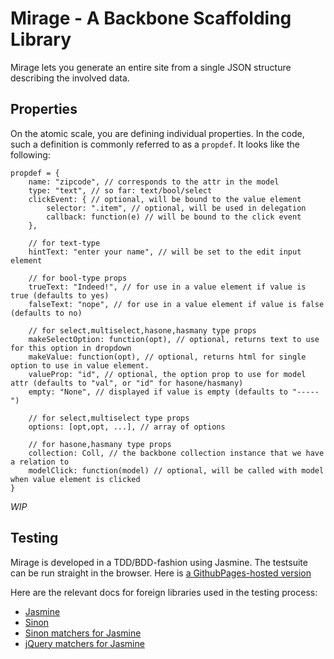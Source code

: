 # Mirage - A Backbone Scaffolding Library

Mirage lets you generate an entire site from a single JSON structure describing the involved data.


## Properties

On the atomic scale, you are defining individual properties. In the code, such a definition is commonly 
referred to as a `propdef`. It looks like the following:


    propdef = {
    	name: "zipcode", // corresponds to the attr in the model
    	type: "text", // so far: text/bool/select
    	clickEvent: { // optional, will be bound to the value element
    		selector: ".item", // optional, will be used in delegation
    		callback: function(e) // will be bound to the click event
    	},

    	// for text-type
    	hintText: "enter your name", // will be set to the edit input element

    	// for bool-type props
    	trueText: "Indeed!", // for use in a value element if value is true (defaults to yes)
    	falseText: "nope", // for use in a value element if value is false (defaults to no)

    	// for select,multiselect,hasone,hasmany type props
    	makeSelectOption: function(opt), // optional, returns text to use for this option in dropdown
    	makeValue: function(opt), // optional, returns html for single option to use in value element.
    	valueProp: "id", // optional, the option prop to use for model attr (defaults to "val", or "id" for hasone/hasmany)
    	empty: "None", // displayed if value is empty (defaults to "-----")

    	// for select,multiselect type props
    	options: [opt,opt, ...], // array of options

    	// for hasone,hasmany type props
    	collection: Coll, // the backbone collection instance that we have a relation to
		modelClick: function(model) // optional, will be called with model when value element is clicked
    }

*WIP*

## Testing

Mirage is developed in a TDD/BDD-fashion using Jasmine. The testsuite can be run straight in the browser.
Here is [a GithubPages-hosted version](http://krawaller.github.com/mirage/test/testsuite.html)

Here are the relevant docs for foreign libraries used in the testing process:

*  [Jasmine](http://pivotal.github.com/jasmine/jsdoc/symbols/jasmine.Matchers.html)
*  [Sinon](http://sinonjs.org/docs/)
*  [Sinon matchers for Jasmine](https://github.com/froots/jasmine-sinon)
*  [jQuery matchers for Jasmine](https://github.com/velesin/jasmine-jquery)